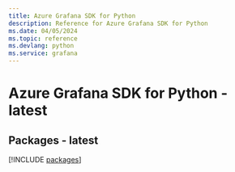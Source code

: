 ```yaml
---
title: Azure Grafana SDK for Python
description: Reference for Azure Grafana SDK for Python
ms.date: 04/05/2024
ms.topic: reference
ms.devlang: python
ms.service: grafana
---
```

# Azure Grafana SDK for Python - latest
## Packages - latest
[!INCLUDE [packages](grafana-index.md)]